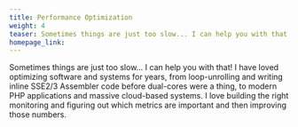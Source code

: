 ```yaml
---
title: Performance Optimization
weight: 4
teaser: Sometimes things are just too slow... I can help you with that!
homepage_link:
---
```


Sometimes things are just too slow... I can help you with that! I have loved optimizing software and systems for years, from loop-unrolling and writing inline SSE2/3 Assembler code before dual-cores were a thing, to modern PHP applications and massive cloud-based systems. I love building the right monitoring and figuring out which metrics are important and then improving those numbers.